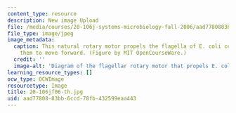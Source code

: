 ```yaml
---
content_type: resource
description: New image Upload
file: /media/courses/20-106j-systems-microbiology-fall-2006/aad7780883bb6ccd78fb432599eaa443_20-106jf06-th.jpg
file_type: image/jpeg
image_metadata:
  caption: This natural rotary motor propels the flagella of E. coli cells, allowing
    them to move forward. (Figure by MIT OpenCourseWare.)
  credit: ''
  image-alt: 'Diagram of the flagellar rotary motor that propels E. coli. '
learning_resource_types: []
ocw_type: OCWImage
resourcetype: Image
title: 20-106jf06-th.jpg
uid: aad77808-83bb-6ccd-78fb-432599eaa443
---
```

